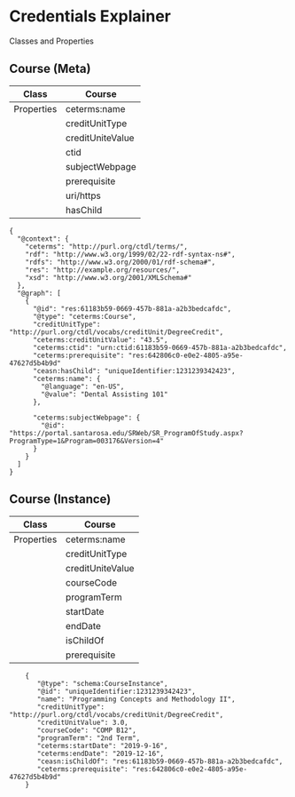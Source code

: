 # Credentials Explainer
Classes and Properties


## Course (Meta)
| Class	       	| Course		|
| ------------- |---------------	|
|Properties	|ceterms:name		|
|		|creditUnitType 	|		
|		|creditUniteValue	|		
|		|ctid		 	|		
|		|subjectWebpage 	|		
|		|prerequisite      	|
|		|uri/https		|
|		|hasChild		|

```
{
  "@context": {
    "ceterms": "http://purl.org/ctdl/terms/",
    "rdf": "http://www.w3.org/1999/02/22-rdf-syntax-ns#",
    "rdfs": "http://www.w3.org/2000/01/rdf-schema#",
    "res": "http://example.org/resources/",
    "xsd": "http://www.w3.org/2001/XMLSchema#"
  },
  "@graph": [
    {
      "@id": "res:61183b59-0669-457b-881a-a2b3bedcafdc",
      "@type": "ceterms:Course",
      "creditUnitType": "http://purl.org/ctdl/vocabs/creditUnit/DegreeCredit",
      "ceterms:creditUnitValue": "43.5",
      "ceterms:ctid": "urn:ctid:61183b59-0669-457b-881a-a2b3bedcafdc",
      "ceterms:prerequisite": "res:642806c0-e0e2-4805-a95e-47627d5b4b9d"
      "ceasn:hasChild": "uniqueIdentifier:1231239342423",
      "ceterms:name": {
        "@language": "en-US",
        "@value": "Dental Assisting 101"
      },

      "ceterms:subjectWebpage": {
        "@id": "https://portal.santarosa.edu/SRWeb/SR_ProgramOfStudy.aspx?ProgramType=1&Program=003176&Version=4"
      }
    }
  ]
}
```

## Course (Instance)

| Class	       	| Course		|
| ------------- |---------------	|
|Properties	|ceterms:name		|
|		|creditUnitType 	|		
|		|creditUniteValue	|		
|		|courseCode	 	|		
|		|programTerm	 	|		
|		|startDate	 	|		
|		|endDate	 	|		
|		|isChildOf	 	|		
|		|prerequisite      	|

```
    {
       "@type": "schema:CourseInstance",
       "@id": "uniqueIdentifier:1231239342423",
       "name": "Programming Concepts and Methodology II",
       "creditUnitType": "http://purl.org/ctdl/vocabs/creditUnit/DegreeCredit",
       "creditUnitValue": 3.0,
       "courseCode": "COMP B12",
       "programTerm": "2nd Term",
       "ceterms:startDate": "2019-9-16",
       "ceterms:endDate": "2019-12-16",
       "ceasn:isChildOf": "res:61183b59-0669-457b-881a-a2b3bedcafdc",
       "ceterms:prerequisite": "res:642806c0-e0e2-4805-a95e-47627d5b4b9d"
    }
```

